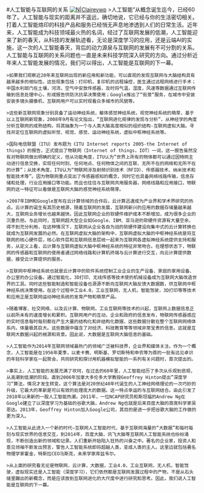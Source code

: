 #人工智能与互联网的关系
[![N|Claireywp](https://cldup.com/dTxpPi9lDf.thumb.png)](https://nodesource.com/products/nsolid)
	>人工智能”从概念诞生迄今，已经60年了。人工智能与现实的距离并不遥远，确切地说，它已经与你的生活密切相关。打着人工智能烙印的科技产品和服务已经悄无声息地渗透到人们的日常生活。近年来，人工智能成为科技领域最火热的名词，经过了互联网发展的低潮，人工智能迎来了新的春天，从科技的发展轨迹看，无论是深度学习的应用，还是云端AI的实施，这一次的人工智能春天，背后的动力源泉与互联网的发展有不可分割的关系。人工智能与互联网的关系问题也一直是未来科技学院深入研究的方向。通过分析近年来人工智能发展的情况，我们可以得出，人工智能是互联网的下一幕。
>
	>如果我们观察近20年来互联网出现的新应用和新功能，可以直观的发现互联网与大脑结构具有越来越多的相似性。这些现象包括：打印机，复印机的远程操控，医生通过远程网络进行手术；中国水利部门在土壤，河流，空气中安放传感器，及时将气温，湿度，风速等数据通过互联网传输到信息处理中心，形成报告供防汛抗旱决策使用；Google推出了“街景“服务，在城市中安装安装多镜头摄像机，互联网用户可以实时观看众多城市的风貌等。
>       
	>这些新互联网现象分别具备了运动神经系统，躯体感觉神经系统，视觉神经系统的萌芽，基于以上互联网新现象，2008年9月有论文指出，“互联网进化规律的发现与分析”，从神经学的角度分析互联网的成熟结构，将其抽象为一个与人类大脑高度相似的组织结构-互联网虚拟大脑。寻找并定位互联网的虚拟听觉、视觉、感觉、运动神经系统，虚拟中枢神经系统等。
>
	>国际电信联盟（ITU）发布题为《ITU Internet reports 2005-the Internet of things》的报告，正式提出了物联网（Internet of things，IOT）一词，这一报告虽然没有对物联网做出明确的定义，但从功能角度，ITU认为“世界上所有的物体都可以通过因特网主动进行信息交换，实现任何时刻、任何地点、任何物体之间的互联、无所不在的网络和无所不在的计算”；从技术角度，ITU认为“物联网涉及射频识别技术（RFID）、传感器技术、纳米技术和智能技术等”。因为物联网重点突出了传感器感知的概念，同时它也具备网络线路传输，信息存储和处理，行业应用接口等功能。而且也往往与互联网共用服务器，网络线路和应用接口，物联网的这一特征可以看做是互联网大脑的感觉神经系统萌芽。
>
	>2007年IBM和Google宣布在云计算领域的合作后，云计算迅速成为产业界和学术界研究的热点。云计算的诞生有其历史根源，随着互联网的发展，互联网新兴的应用的数据存储量越来越大，互联网业务增长也越来越快。因此互联网企业的软硬件维护成本不断增加，成为很多企业的沉重负担。与此同时，互联网超大型企业如Google、IBM、亚马逊的软硬件资源有大量空余，得不到充分利用，在这种情况下，互联网从企业各自为战的软硬件建设向集中式的云计算转换也就成为互联网发展的必然。在互联网虚拟大脑的架构中，互联网虚拟大脑的中枢神经系统是将互联网的核心硬件层，核心软件层和互联网信息层统一起来为互联网各虚拟神经系统提供支持和服务，从定义上看，云计算与互联网虚拟大脑中枢神经系统的特征非常吻合。在理想状态下，物联网的传感器和互联网的使用者通过网络线路和计算机终端与云计算进行交互，向云计算提供数据，接受云计算提供的服务。
>
	>互联网中枢神经系统也就是云计算中的软件系统控制工业企业的生产设备、家庭的家用设备、办公室的办公设备。通过智能化，3D打印、无线传感等技术使的机械设备成为互联网大脑改造世界的工具。同时这些智能制造和智能设备也源源不断向互联网大脑反馈大数据数，供互联网中枢神经系统决策使用。在这个过程中工业4.0，工业互联网，无人机，智能驾驶，3D打印等等技术和应用正是互联网运动神经系统的发育产物和萌芽产品。
>
	>随着博客、社交网络、以及云计算、物联网，工业互联网等技术的兴起，互联网上数据信息正以前所未有的速度增长和累积。互联网用户的互动，企业和政府的信息发布，物联网传感器感应的实时信息每时每刻都在产生大量的结构化和非结构化数据，这些数据分散在整个互联网网络体系内，体量极其巨大。这些数据中蕴含了对经济、科技教育等等领域非常宝贵的信息。这就是互联网大数据兴起的根源和背景。因此说，大数据是互联网大脑信息的基础。
>
	>人工智能作为2014年互联网领域最热门的领域广泛被科技界，企业界和媒体关注。作为一个概念，人工智能是在1956年夏季，以麦卡赛、明斯基、罗切斯特和申农等为首的一批有远见卓识的年轻科学家在一起聚会，共同研究和探讨用机器模拟智能的一系列有关问题时，首次提出的。
>
	>事实上，人工智能的发展充满了坎坷，在过去的60年里，人工智能经历了多次从乐观到悲观，从高潮到低潮的阶段。直到2006年加拿大多伦多大学教授Geoffrey Hinton提出”深度学习“算法，情况才发生转变。这个算法是对20世纪40年代诞生的人工神经网络理论的一次巧妙的升级，它最大的革新是可以有效的处理庞大的数据。这一特点幸运的与互联网结合。由此引发了2010年以来新的一股人工智能热潮。2011年，一位NCAP研究员和斯坦福的Andrew Ng在Google建立了以深度学习为基础的谷歌大脑，Andrew Ng也就是后来百度大脑的首席科学家吴恩达。2013年，Geoffrey Hinton加入Google公司，其目的是进一步把谷歌大脑的工作做的更为深入。
>
	>人工智能从此进入一个新的时代—互联网人工智能时代，基于互联网海量的“大数据”和每时每刻与现实世界的信息交互，到2014年，百度大脑，讯飞大脑等互联网人工智能系统也纷纷涌现，不断创造出新的领域和记录。人们重新开始陷入狂热的兴奋之中。著名的企业家，投资人和意见领袖不断发出预言，警告人工智能系统即将超越人类，变成人类的主人。这里边就包括著名物理学家霍金，特斯拉CEO马斯克，未来学家库兹韦尔。
>
	>从上面的研究看无论是物联网，云计算，大数据，工业4.0，工业互联网，无人机，智能驾驶，虚拟现实还是人工智能（深度学习），它们依然都是互联网发展过程中的产物，不是从石头缝里蹦出的新概念，而是应该放到互联网进化的大尺度中进行研究和思考。因此，我们说人工智能是互联网的下一幕。
>
